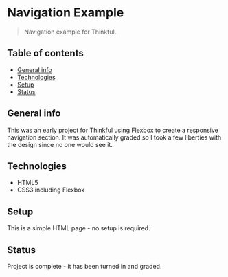 # Navigation Example
> Navigation example for Thinkful.

## Table of contents
* [General info](#general-info)
* [Technologies](#technologies)
* [Setup](#setup)
* [Status](#status)

## General info
This was an early project for Thinkful using Flexbox to create a responsive navigation section. It was automatically graded so I took a few liberties with the design since no one would see it.

## Technologies
* HTML5
* CSS3 including Flexbox

## Setup
This is a simple HTML page - no setup is required.

## Status
Project is complete - it has been turned in and graded.